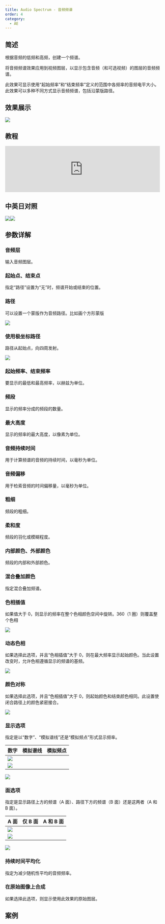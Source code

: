 ```yaml
---
title: Audio Spectrum - 音频频谱
order: 4
category:
  - AE
---
```


## 简述

根据音频的低频和高频，创建一个频谱。

将音频频谱效果应用到视频图层，以显示包含音频（和可选视频）的图层的音频频谱。

此效果可显示使用“起始频率”和“结束频率”定义的范围中各频率的音频电平大小。此效果可以多种不同方式显示音频频谱，包括沿蒙版路径。

## 效果展示

![](https://cdn.yuelili.com/20211227140800.png)

## 教程

<iframe src="https://player.bilibili.com/player.html?bvid=BV1e34y1X7Vj&page=99&high_quality=1" width="100%" allowfullscreen="allowfullscreen" frameborder="0"></iframe>

## 中英日对照

![](https://mir.yuelili.com/wp-content/uploads/user/AE/effects/AE-Effects-Generate-Audio_Spectrum.png)![](https://mir.yuelili.com/wp-content/uploads/user/AE/effects/AE-Effects-Generate-Audio_Spectrum_cn.png)

## 参数详解

### 音频层

输入音频图层。

### 起始点、结束点

指定“路径”设置为“无”时，频谱开始或结束的位置。

### 路径

可以设置一个蒙版作为音频路径。比如画个方形蒙版

![](https://cdn.yuelili.com/20211227140841.png)

### 使用极坐标路径

路径从起始点，向四周发射。

![](https://cdn.yuelili.com/20211227140652.png)

### 起始频率、结束频率

要显示的最低和最高频率，以赫兹为单位。

### 频段

显示的频率分成的频段的数量。

### 最大高度

显示的频率的最大高度，以像素为单位。

### 音频持续时间

用于计算频谱的音频的持续时间，以毫秒为单位。

### 音频偏移

用于检索音频的时间偏移量，以毫秒为单位。

### 粗细

频段的粗细。

### 柔和度

频段的羽化或模糊程度。

### 内部颜色、外部颜色

频段的内部和外部颜色。

### 混合叠加颜色

指定混合叠加频谱。

### 色相插值

如果值大于 0，则显示的频率在整个色相颜色空间中旋转。360（1 圈）则覆盖整个色相

![](https://cdn.yuelili.com/20211227141031.png)

### 动态色相

如果选择此选项，并且“色相插值”大于 0，则在最大频率显示起始颜色。当此设置改变时，允许色相遵循显示的频谱的基频。

![](https://cdn.yuelili.com/20211227150304.png)

### 颜色对称

如果选择此选项，并且“色相插值”大于 0，则起始颜色和结束颜色相同。此设置使闭合路径上的颜色紧密接合。

![](https://cdn.yuelili.com/20211227141540.png)

### 显示选项

指定是以“数字”、“模拟谱线”还是“模拟频点”形式显示频率。

| 数字                                            | 模拟谱线 | 模拟频点 |
| ----------------------------------------------- | -------- | -------- |
| ![](https://cdn.yuelili.com/20211227141631.png) |
| ![](https://cdn.yuelili.com/20211227141707.png) |

![](https://cdn.yuelili.com/20211227141716.png)

### 面选项

指定是显示路径上方的频谱（A 面）、路径下方的频谱（B 面）还是这两者（A 和 B 面）。

| A 面                                            | 仅 B 面 | A 和 B 面 |
| ----------------------------------------------- | ------- | --------- |
| ![](https://cdn.yuelili.com/20211227142039.png) |
| ![](https://cdn.yuelili.com/20211227141941.png) |

![](https://cdn.yuelili.com/20211227141631.png)

### 持续时间平均化

指定为减少随机性平均的音频频率。

### 在原始图像上合成

如果选择此选项，则显示使用此效果的原始图层。

## 案例
